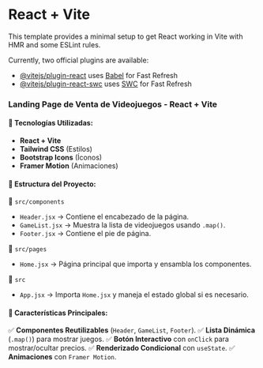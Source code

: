 # React + Vite

This template provides a minimal setup to get React working in Vite with HMR and some ESLint rules.

Currently, two official plugins are available:

- [@vitejs/plugin-react](https://github.com/vitejs/vite-plugin-react/blob/main/packages/plugin-react/README.md) uses [Babel](https://babeljs.io/) for Fast Refresh
- [@vitejs/plugin-react-swc](https://github.com/vitejs/vite-plugin-react-swc) uses [SWC](https://swc.rs/) for Fast Refresh


### Landing Page de Venta de Videojuegos - React + Vite

#### 📌 Tecnologías Utilizadas:
- **React + Vite**
- **Tailwind CSS** (Estilos)
- **Bootstrap Icons** (Íconos)
- **Framer Motion** (Animaciones)

#### 📌 Estructura del Proyecto:

📂 `src/components`
- `Header.jsx` → Contiene el encabezado de la página.
- `GameList.jsx` → Muestra la lista de videojuegos usando `.map()`.
- `Footer.jsx` → Contiene el pie de página.

📂 `src/pages`
- `Home.jsx` → Página principal que importa y ensambla los componentes.

📂 `src`
- `App.jsx` → Importa `Home.jsx` y maneja el estado global si es necesario.

#### 📌 Características Principales:
✅ **Componentes Reutilizables** (`Header`, `GameList`, `Footer`).
✅ **Lista Dinámica** (`.map()`) para mostrar juegos.
✅ **Botón Interactivo** con `onClick` para mostrar/ocultar precios.
✅ **Renderizado Condicional** con `useState`.
✅ **Animaciones** con `Framer Motion`.
